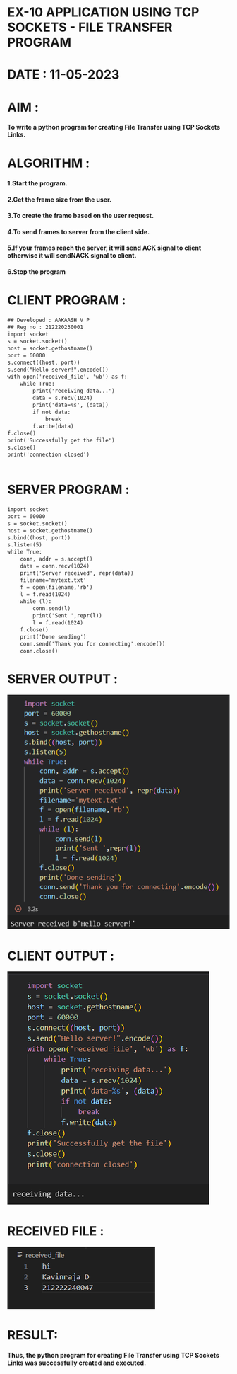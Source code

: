 # EX-10 APPLICATION USING TCP SOCKETS - FILE TRANSFER PROGRAM

# DATE : 11-05-2023
# AIM :
#### To write a python program for creating File Transfer using TCP Sockets Links.


# ALGORITHM :

#### 1.Start the program.
#### 2.Get the frame size from the user.
#### 3.To create the frame based on the user request.
#### 4.To send frames to server from the client side.
#### 5.If your frames reach the server, it will send ACK signal to client otherwise it will sendNACK signal to client.
#### 6.Stop the program



# CLIENT PROGRAM :
```PY
## Developed : AAKAASH V P
## Reg no : 212220230001
import socket
s = socket.socket()
host = socket.gethostname()
port = 60000
s.connect((host, port))
s.send("Hello server!".encode())
with open('received_file', 'wb') as f:
    while True:
        print('receiving data...')
        data = s.recv(1024)
        print('data=%s', (data))
        if not data:
            break
        f.write(data)
f.close()
print('Successfully get the file')
s.close()
print('connection closed')


```
# SERVER PROGRAM :
```PY
import socket
port = 60000
s = socket.socket()
host = socket.gethostname()
s.bind((host, port))
s.listen(5)
while True:
    conn, addr = s.accept()
    data = conn.recv(1024)
    print('Server received', repr(data))
    filename='mytext.txt'
    f = open(filename,'rb')
    l = f.read(1024)
    while (l):
        conn.send(l)
        print('Sent ',repr(l))
        l = f.read(1024)
    f.close()
    print('Done sending')
    conn.send('Thank you for connecting'.encode())
    conn.close()

```
# SERVER OUTPUT :
![output](./server.png)

# CLIENT OUTPUT : 
![output](./client.png)
# RECEIVED FILE : 
![output](./file.png)



# RESULT:
#### Thus, the python program for creating File Transfer using TCP Sockets Links was successfully created and executed.



